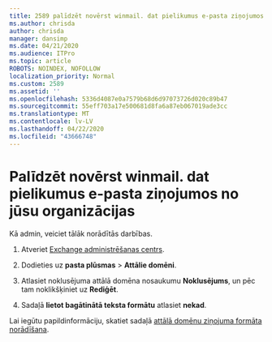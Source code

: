 ```yaml
---
title: 2589 palīdzēt novērst winmail. dat pielikumus e-pasta ziņojumos no jūsu organizācijas
ms.author: chrisda
author: chrisda
manager: dansimp
ms.date: 04/21/2020
ms.audience: ITPro
ms.topic: article
ROBOTS: NOINDEX, NOFOLLOW
localization_priority: Normal
ms.custom: 2589
ms.assetid: ''
ms.openlocfilehash: 5336d4087e0a7579b68d6d97073726d020c89b47
ms.sourcegitcommit: 55eff703a17e500681d8fa6a87eb067019ade3cc
ms.translationtype: MT
ms.contentlocale: lv-LV
ms.lasthandoff: 04/22/2020
ms.locfileid: "43666748"
---
```

# <a name="help-prevent-winmaildat-attachments-in-email-messages-from-your-organization"></a>Palīdzēt novērst winmail. dat pielikumus e-pasta ziņojumos no jūsu organizācijas

Kā admin, veiciet tālāk norādītās darbības.

1. Atveriet [Exchange administrēšanas centrs](https://outlook.office365.com/ecp/).

2. Dodieties uz **pasta plūsmas** > **Attālie domēni**.

3. Atlasiet noklusējuma attālā domēna nosaukumu **Noklusējums**, un pēc tam noklikšķiniet uz **Rediģēt**.

4. Sadaļā **lietot bagātinātā teksta formātu** atlasiet **nekad**.

Lai iegūtu papildinformāciju, skatiet sadaļā [attālā domēnu ziņojuma formāta norādīšana](https://docs.microsoft.com/Exchange/mail-flow-best-practices/remote-domains/remote-domains#specifying-message-format).
